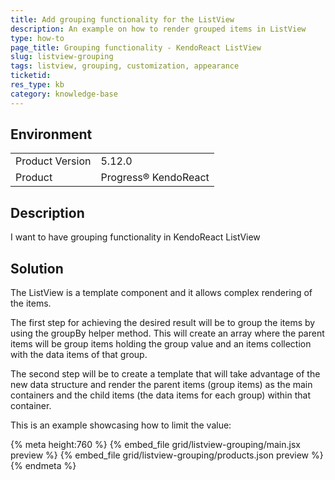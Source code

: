 ```yaml
---
title: Add grouping functionality for the ListView
description: An example on how to render grouped items in ListView
type: how-to
page_title: Grouping functionality - KendoReact ListView
slug: listview-grouping
tags: listview, grouping, customization, appearance
ticketid: 
res_type: kb
category: knowledge-base
---
```


## Environment
<table>
    <tbody>
	    <tr>
	    	<td>Product Version</td>
	    	<td>5.12.0</td>
	    </tr>
	    <tr>
	    	<td>Product</td>
	    	<td>Progress® KendoReact</td>
	    </tr>
    </tbody>
</table>


## Description
I want to have grouping functionality in KendoReact ListView

## Solution
The ListView is a template component and it allows complex rendering of the items. 

The first step for achieving the desired result will be to group the items by using the groupBy helper method. This will create an array where the parent items will be group items holding the group value and an items collection with the data items of that group. 

The second step will be to create a template that will take advantage of the new data structure and render the parent items (group items) as the main containers and the child items (the data items for each group) within that container. 

This is an example showcasing how to limit the value:
 
{% meta height:760 %}
{% embed_file grid/listview-grouping/main.jsx preview %} 
{% embed_file grid/listview-grouping/products.json preview %} 
{% endmeta %}
